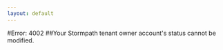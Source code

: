 ```yaml
---
layout: default
---
```


#Error: 4002
##Your Stormpath tenant owner account's status cannot be modified.